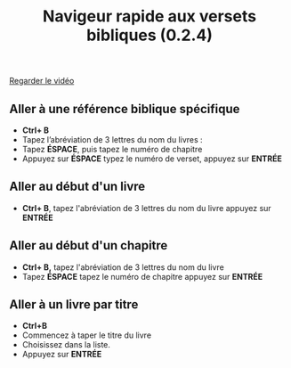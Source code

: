 ﻿---
title: Navigeur rapide aux versets bibliques (0.2.4)
---
[Regarder le vidéo](https://vimeopro.com/lingtransoft/paratext9fr/video/449749686)

## Aller à une référence biblique spécifique

-   **Ctrl+ B**
-   Tapez l’abréviation de 3 lettres du nom du livres :
-   Tapez **ÉSPACE**, puis tapez le numéro de chapitre
-   Appuyez sur **ÉSPACE** typez le numéro de verset, appuyez sur  **ENTRÉE**

## Aller au début d'un livre

-   **Ctrl+ B**, tapez l'abréviation de 3 lettres du nom du livre appuyez sur **ENTRÉE**

## Aller au début d'un chapitre

-   **Ctrl+ B,** tapez l'abréviation de 3 lettres du nom du livre
-   Tapez **ÉSPACE** tapez le numéro de chapitre appuyez sur **ENTRÉE**

## Aller à un livre par titre

-   **Ctrl+B**
-   Commencez à taper le titre du livre
-   Choisissez dans la liste.
-   Appuyez sur **ENTRÉE**
